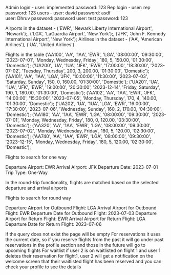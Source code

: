 Admin login - user: implemented  password: 123
Rep login - user: rep password: 123
users - user: david password: asdf         
user: Dhruv password: password
user: test password: 123 

Airports in the dataset - ('EWR', 'Newark Liberty International Airport', 'Newark');, ('LGA', 'LaGuardia Airport', 'New York');, ('JFK', 'John F. Kennedy International Airport', 'New York');
Airlines in the dataset - ('AA', 'American Airlines'), ('UA', 'United Airlines')

Flights in the table
('AA100', 'AA', '1AA', 'EWR', 'LGA', '08:00:00', '09:30:00', '2023-07-01', 'Monday, Wednesday, Friday', 180, 5, 150.00, '01:30:00', 'Domestic');
('UA200', 'UA', '1UA', 'JFK', 'EWR', '17:00:00', '18:30:00', '2023-07-02', 'Tuesday, Thursday', 200, 3, 200.00, '01:30:00', 'Domestic');
('AA101', 'AA', '1AA', 'LGA', 'JFK', '10:00:00', '11:30:00', '2023-07-03', 'Saturday, Sunday', 150, 0, 160.00, '01:30:00', 'Domestic');
('UA201', 'UA', '1UA', 'JFK', 'EWR', '19:00:00', '20:30:00', '2023-12-14', 'Friday, Saturday', 190, 1, 180.00, '01:30:00', 'Domestic');
('AA102', 'AA', '1AA', 'EWR', 'JFK', '14:00:00', '15:30:00', '2023-07-05', 'Monday, Thursday', 170, 4, 140.00, '01:30:00', 'Domestic');
('UA202', 'UA', '1UA', 'LGA', 'EWR', '16:00:00', '17:30:00', '2023-07-06', 'Wednesday, Sunday', 160, 2, 170.00, '04:30:00', 'Domestic');
('AA180', 'AA', '1AA', 'EWR', 'LGA', '08:00:00', '09:30:00', '2023-07-01', 'Monday, Wednesday, Friday', 180, 0, 120.00, '03:30:00', 'Domestic');
('AA320', 'AA', '1AA', 'EWR', 'LGA', '08:00:00', '09:30:00', '2023-07-02', 'Monday, Wednesday, Friday', 180, 5, 120.00, '02:30:00', 'Domestic');
('AA740', 'AA', '1AA', 'EWR', 'LGA', '08:00:00', '09:30:00', '2023-12-15', 'Monday, Wednesday, Friday', 180, 5, 120.00, '02:30:00', 'Domestic');



Flights to search for one way

Departure Airport: EWR
Arrival Airport: JFK
Departure Date: 2023-07-01
Trip Type: One-Way


In the round-trip functionality, flights are matched based on the selected departure and arrival airports


Flights to search for round way

Departure Airport for Outbound Flight: LGA
Arrival Airport for Outbound Flight: EWR
Departure Date for Outbound Flight: 2023-07-03
Departure Airport for Return Flight: EWR
Arrival Airport for Return Flight: LGA
Departure Date for Return Flight: 2023-07-06


If the query does not exist the page will be empty
For reservations it uses the current date, so if you reserve flights from the past it will go under past reservations in the profile section and those in the future will go to upcoming flights
For waitlist if user 2 is on waitlisted on flight 1 and user 1 deletes their reservation for flight1, user 2 will get a notification on the welcome screen that their waitlisted flight has been reserved and you can check your profile to see the details
